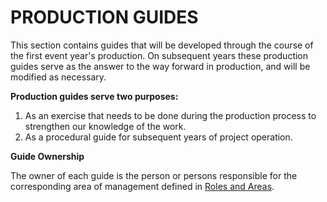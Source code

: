 # PRODUCTION GUIDES

This section contains guides that will be developed through the course of the first event year's production. On subsequent years these production guides serve as the answer to the way forward in production, and will be modified as necessary.

**Production guides serve two purposes:**

1. As an exercise that needs to be done during the production process to strengthen our knowledge of the work.
1. As a procedural guide for subsequent years of project operation.

**Guide Ownership**

The owner of each guide is the person or persons responsible for the corresponding area of management defined in [Roles and Areas](/roles-and-areas.md).

